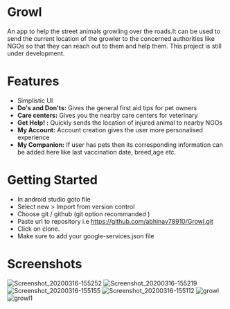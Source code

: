 # Growl
An app to help the street animals growling over the roads.It can be used to send the current location of the growler to the concerned authorities like NGOs so that they can reach out to them and help them. This project is still under development.

# Features
* Simplistic UI
* **Do's and Don'ts:** Gives the general first aid tips for pet owners 
* **Care centers:** Gives you the nearby care centers for veterinary 
* **Get Help! :** Quickly sends the location of injured animal to nearby NGOs
* **My Account:** Account creation gives the user more personalised experience
* **My Companion:** If user has pets then its corresponding information can be added here like last vaccination date, breed,age etc.

# Getting Started
* In android studio goto file
* Select new > Import from version control
* Choose git / github (git option recommanded )
* Paste url to repository i.e https://github.com/abhinav78910/Growl.git
* Click on clone.
* Make sure to add your google-services.json file

# Screenshots
![Screenshot_20200316-155252](https://user-images.githubusercontent.com/51455561/76748786-62034b00-67a1-11ea-8373-d1c69558adbc.jpg)
![Screenshot_20200316-155219](https://user-images.githubusercontent.com/51455561/76748798-66c7ff00-67a1-11ea-9fcf-e7d55b703ee8.jpg)
![Screenshot_20200316-155155](https://user-images.githubusercontent.com/51455561/76748807-692a5900-67a1-11ea-89b3-3eb03c656943.jpg)
![Screenshot_20200316-155112](https://user-images.githubusercontent.com/51455561/76748810-69c2ef80-67a1-11ea-88a0-db7abfbb3b87.jpg)
![growl](https://user-images.githubusercontent.com/51455561/76748922-a0990580-67a1-11ea-945b-1680d11e7fb3.jpeg)
![growl1](https://user-images.githubusercontent.com/51455561/76748946-a989d700-67a1-11ea-802f-b03310e1f6ac.jpeg)

